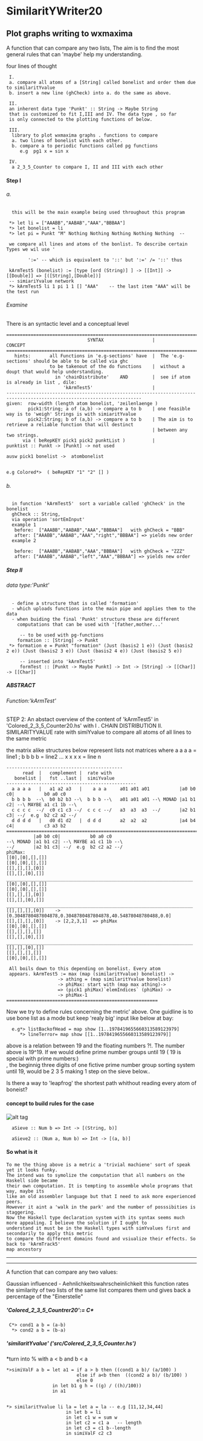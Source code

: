 # SimilaritYWriter20
## Plot graphs writing to wxmaxima
                  
A function that can compare any two lists, The aim is to find the most general rules that can 'maybe' 
help my understanding.

four lines of thought

     I. 
     a. compare all atoms of a [String] called bonelist and order them due to similaritYvalue
     b. insert a new line (ghCheck) into a. do the same as above.
     
     II.
     an inherent data type 'Punkt' :: String -> Maybe String
     that is customized to fit I,III and IV. The data type , so far
     is only connected to the plotting functions of below.
     
     III.
      library to plot wxmaxima graphs . functions to compare
      a. two lines of bonelist with each other.
      b. compare a to periodic functions called pg functions
         e.g  pg1 x = sin x 
         
     IV. 
      a 2_3_5_Counter to compare I, II and III with each other

#### Step I
   
  ###### a.
  
      this will be the main example being used throughout this program
     
     *> let li = ["AAABB","AABAB","AAA","BBBAA"]
     *> let bonelist = li
     *> let pi = Punkt "M" Nothing Nothing Nothing Nothing Nothing  -- 
     
     we compare all lines and atoms of the bonlist. To describe certain Types we wil use ' 

            ':=' -- which is equivalent to '::' but ':=' /= '::' thus
     
     kArmTest5 (bonelist) := [type [ord (String)] ] -> [[Int]] -> [[Double]] => [([String],[Double])]
     -- simiariYvalue network
     *> kArmTest5 li 1 pi 1 1 [] "AAA"    -- the last item "AAA" will be the test run
     
 ######  Examine

There is an syntactic level and a conceptual level

    =======================================================================================================================
                                  SYNTAX                  |             CONCEPT
    =======================================================================================================================
       hints:       all Functions in 'e.g-sections' have  |  The 'e.g-sections' should be able to be called via ghc
                    to be takenout of the do functions    |  without a doupt that would help understanding.
                      in 'chainDistribute'    AND         |  see if atom is already in list , dile:
                         'kArmTest5'                      |
    ------------------------------------------------------------------------------------------------------------------------
    given:  row-width (length atom bonelist, 'zeilenlaenge ) 
            pick1:String; a of (a,b) -> compare a to b    | one feasible way is to 'weigh' Strings is with simiaritYvalue
            pick2:String; b of (a,b) -> compare a to b    | The aim is to retrieve a reliable function that will destinct 
                                                          | between any two strings. 
          via ( beRepKEY pick1 pick2 punktList )          |           punktist :: Punkt -> [Punkt] -> not used
                                                                         ausw pick1 bonelist ->  atombonelist 
                                                                           

    e.g Colored*>  ( beRepKEY "1" "2" [] )           
  
  ###### b.
     
      in function 'kArmTest5'  sort a variable called 'ghCheck' in the bonelist 
      ghCheck :: String,   
      via operation 'sortEmInput'
      example 1
       before:  ["AAABB","AABAB","AAA","BBBAA"]   with ghCheck = "BBB"
       after: ["AAABB","AABAB","AAA","right","BBBAA"] => yields new order
      example 2
      
       before:  ["AAABB","AABAB","AAA","BBBAA"]   with ghCheck = "ZZZ"
       after: ["AAABB","AABAB","left","AAA","BBBAA"] => yields new order
       
       
   ##### Step II
   ###### data type:'Punkt'
      - define a structure that is called 'formation'
      - which uploads functions into the main pipe and applies them to the data
      - when buiding the final 'Punkt' structure these are different
        computations that can be used with '[father,mother...' 
       
         -- to be used with pg-functions
        formation :: [String] -> Punkt
     *> formation e = Punkt "formation" (Just (basis2 1 e)) (Just (basis2 2 e)) (Just (basis2 3 e)) (Just (basis2 4 e)) (Just (basis2 5 e)) 
      
         -- inserted into 'kArmTest5'
         formTest :: [Punkt -> Maybe Punkt] -> Int -> [String] -> [[Char]] -> [[Char]]

     




#####   ABSTRACT

######  Function:'kArmTest'

STEP 2: An abstact overview of the content of 'kArmTest5' in 'Colored_2_3_5_Counter20.hs'
with I . CHAIN DISTRIBUTION
     II. SIMILARITYVALUE 
         rate with simiYvalue to compare  all atoms of all lines to the same metric
         
the matrix alike structures below represent lists not matrices 
where   a a a a = line1 ; b b b b = line2 ... x x x x = line n 

    -------------------------------------------
          read  |   complement |  rate with                   
       bonelist |   fst ..last |  simiYvalue              
    ------------------------------------------------
      a a a a   |   a1 a2 a3   |    a a a     a01 a01 a01           |a0 b0 c0|           b0 a0 c0     
      b b b b  --\  b0 b2 b3 --\  b b b --\   a01 a01 a01 --\ MONAD |a1 b1 c2| --\ MAYBE a1 c1 1b --\
      c c c c  --/  c0 c1 c3 --/  c c c --/   a3  a3  a3  --/       |a2 b1 c3| --/  e.g  b2 c2 a2 --/
      d d d d   |   d0 d1 d2   |  d d d       a2  a2  a2            |a4 b4 c4|           c3 a3 b2 
    ======================================================================================================
              |a0 b0 c0|           b0 a0 c0       
    --\ MONAD |a1 b1 c2| --\ MAYBE a1 c1 1b --\
    --/       |a2 b1 c3| --/  e.g  b2 c2 a2 --/ 
    phiMax:
    [[0],[0],[],[]]
    [[0],[0],[],[]]
    [[],[],[],[0]]
    [[],[],[0],[]]   _____________________________________________________________________
    [[0],[0],[],[]]
    [[0],[0],[],[]]
    [[],[],[],[0]] 
    [[],[],[0],[]]   _____________________________________________________________________
    [[],[],[],[0]]    ->  [0.3048780487804878,0.3048780487804878,40.54878048780488,0.0]   
    [[],[],[],[0]]    -> [2,2,3,1]  => phiMax 
    [[0],[0],[],[]]
    [[],[],[],[]]     
    [[],[],[0],[]]   _____________________________________________________________________
    [[],[],[0],[]] 
    [[],[],[],[]]
    [[0],[0],[],[]]                       
    
     All boils down to this depending on bonelist. Every atom 
     appears. kArmTest5 := max (map (similaritYvalue) bonelist) ->
                       -> athing = (map similaritYvalue bonelist)
                       -> phiMax: start with (map max athing)->
                       => (pick1 phiMax)`elemIndices` (phiMax) -> 
                       -> phiMax-1
    ========================================================

Now we try to define rules concerning the metric' above. One guidline is
to use bone list as a mode but keep 'realy big' input like below at bay:

      e.g*> listBackofHead = map show [1..1978419655660313589123979]
         *> lineTerror= map show [[1..1978419655660313589123979]]
      
 above is a relation between 19 and the floating numbers ?!. The number above is 19^19.
 If we would define prime number groups until 19 ( 19 is special with prime numbers:)  
 , the beginnig three digits of one fictive prime number group sorting system until
 19, would be 2 3 5 making 1 step on the sieve below..
         
  Is there a way to 'leapfrog' the shortest path whithout reading every atom of boneist? 
  
  #### concept to build rules for the case
  
![alt tag](https://github.com/CBroemse/SimilaritYWriter20/blob/master/source/2_3_5_1.png)

      aSieve :: Num b => Int -> [(String, b)]
      
      aSieve2 :: (Num a, Num b) => Int -> [(a, b)]

#### So what is it

    To me the thing above is a metric a 'trivial machiene' sort of speak yet it looks funky.
    The intend was to symolize the computation that all numbers on the Haskell side became 
    their own computation. It is tempting to assemble whole programs that way, maybe its 
    like an old assembler language but that I need to ask more experienced peers. 
    However it aint a 'walk in the park' and the number of posssibities is staggering.
    Now the Haskell type declaration system with its syntax seems much more appealing. I believe the solution if I ought to   
    understand it must be in the Haskell types with simYvalues first and secondarily to apply this metric
    to compare the different domains found and vsiualize their effects. So back to 'kArmTrack5'
    map ancestory
------------------------------------------------------------------------

--------------------------------------------------------------------------
A function that can compare any two values:

Gaussian influenced - Aehnlichkeitswahrscheinlichkeit
this function rates the similarity of two
lists of the same list compares them und gives back a percentage of the "Einerstelle"

  ##### 'Colored_2_3_5_Countrer20':= C*
  
     C*> cond1 a b = (a-b)
      *> cond2 a b = (b-a)
      
 ##### 'similaritYvalue' ('src/Colered_2_3_5_Counter.hs')

*turn into  % with a < b and b < a  

    *>simiValF a b = let a1 = if a > b then ((cond1 a b)/ (a/100) )
                              else if a<b then  ((cond2 a b)/ (b/100) )
                              else 0
                     in let b1 g h = ((g) / ((h)/100)) 
                     in a1 

 
    *> similaritYvalue li la = let a = la -- e.g [11,12,34,44]
                          in let b = li 
                          in let c1 w = sum w
                          in let c2 = c1 a   -- length
                          in let c3 = c1 b--length
                          in simiValF c2 c3 


